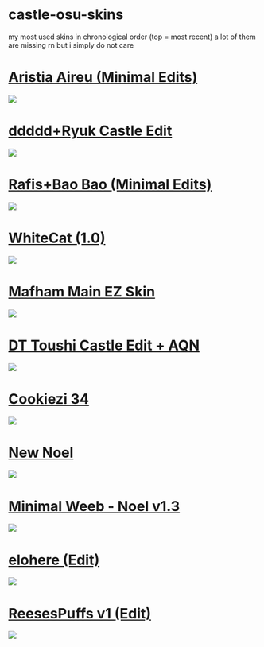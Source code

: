 # castle-osu-skins
my most used skins in chronological order (top = most recent)
a lot of them are missing rn but i simply do not care

# [Aristia Aireu (Minimal Edits)](https://castle.s-ul.eu/83mhymgq)
![](https://i.imgur.com/mNm91xN.png)

# [ddddd+Ryuk Castle Edit](https://castle.s-ul.eu/Dt0SUWNL)
![](https://i.imgur.com/4tjShiA.png)

# [Rafis+Bao Bao (Minimal Edits)](https://castle.s-ul.eu/pIS13axG)
![](https://i.imgur.com/P4kUK3h.png)

# [WhiteCat (1.0)](https://skins.osuck.net/index.php?newsid=1107)
![](https://skins.osuck.net/uploads/posts/2019-11/1573897221_3.jpg)

# [Mafham Main EZ Skin](https://puu.sh/uIS9Z/d80f3e4c2c.osk)
![](https://i.imgur.com/roDjEcm.png)

# [DT Toushi Castle Edit + AQN](https://castle.s-ul.eu/MFA2LVvT)
![](https://i.imgur.com/EvMvhOU.png)

# [Cookiezi 34](https://circle-people.com/wp-content/Skins/Cookiezi/Cookiezi%2034%202018-09-09.osk)
![](https://i.imgur.com/SlfVHF3.png)

# [New Noel](https://btmc.live/newnoel)
![](https://i.imgur.com/goRVw39.png)

# [Minimal Weeb - Noel v1.3](https://puu.sh/tbLbw/ba62b2d037.osk)
![](https://i.imgur.com/DPI8VVf.png)

# [elohere (Edit)](https://castle.s-ul.eu/OKvIedeB)
![](https://i.imgur.com/s8DjaYM.png)

# [ReesesPuffs v1 (Edit)](https://castle.s-ul.eu/jseetpAx)
![](https://i.imgur.com/xbxNXVD.png)
